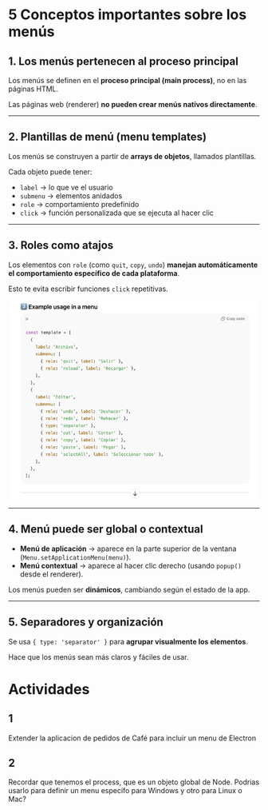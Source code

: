 # 5 Conceptos importantes sobre los menús

## 1. Los menús pertenecen al proceso principal
Los menús se definen en el **proceso principal (main process)**, no en las páginas HTML.  

Las páginas web (renderer) **no pueden crear menús nativos directamente**.

---

## 2. Plantillas de menú (menu templates)
Los menús se construyen a partir de **arrays de objetos**, llamados plantillas.  

Cada objeto puede tener:  
- `label` → lo que ve el usuario  
- `submenu` → elementos anidados  
- `role` → comportamiento predefinido  
- `click` → función personalizada que se ejecuta al hacer clic  

---

## 3. Roles como atajos
Los elementos con `role` (como `quit`, `copy`, `undo`) **manejan automáticamente el comportamiento específico de cada plataforma**.  

Esto te evita escribir funciones `click` repetitivas.

![Electron menu roles](../../../../x-assets/0488/electron-menu-1.png)

---

## 4. Menú puede ser global o contextual
- **Menú de aplicación** → aparece en la parte superior de la ventana (`Menu.setApplicationMenu(menu)`).  
- **Menú contextual** → aparece al hacer clic derecho (usando `popup()` desde el renderer).  

Los menús pueden ser **dinámicos**, cambiando según el estado de la app.

---

## 5. Separadores y organización
Se usa `{ type: 'separator' }` para **agrupar visualmente los elementos**.  

Hace que los menús sean más claros y fáciles de usar.



# Actividades
## 1
Extender la aplicacion de pedidos de Café para incluir un menu de Electron

## 2
Recordar que tenemos el process, que es un objeto global de Node. Podrias usarlo para definir un menu específo para Windows y otro para Linux o Mac?